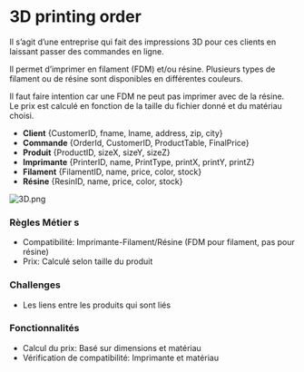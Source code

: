 # 3D printing order

Il s’agit d’une entreprise qui fait des impressions 3D pour ces clients en laissant passer des commandes en ligne.

Il permet d’imprimer en filament (FDM) et/ou résine. Plusieurs types de filament ou de résine sont disponibles en différentes couleurs.

Il faut faire intention car une FDM ne peut pas imprimer avec de la résine. Le prix est calculé en fonction de la taille du fichier donné et du matériau choisi.

- **Client** {CustomerID, fname, lname, address, zip, city}
- **Commande** {OrderId, CustomerID, ProductTable, FinalPrice}
- **Produit** {ProductID, sizeX, sizeY, sizeZ}
- **Imprimante** {PrinterID, name, PrintType, printX, printY, printZ}
- **Filament** {FilamentID, name, price, color, stock}
- **Résine** {ResinID, name, price, color, stock}

![3D.png](..%2F..%2FDownloads%2F3D.png)

### **Règles Métier s**

- Compatibilité: Imprimante-Filament/Résine (FDM pour filament, pas pour résine)
- Prix: Calculé selon taille du produit

### **Challenges**
- Les liens entre les produits qui sont liés 

### **Fonctionnalités**

- Calcul du prix: Basé sur dimensions et matériau
- Vérification de compatibilité: Imprimante et matériau